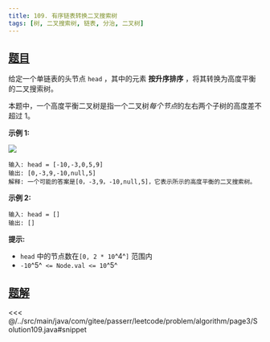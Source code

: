 ```yaml
---
title: 109. 有序链表转换二叉搜索树
tags: [树, 二叉搜索树, 链表, 分治, 二叉树]
---
```



## [题目](https://leetcode.cn/problems/convert-sorted-list-to-binary-search-tree/)
给定一个单链表的头节点 `head` ，其中的元素 **按升序排序** ，将其转换为高度平衡的二叉搜索树。

本题中，一个高度平衡二叉树是指一个二叉树*每个节点*的左右两个子树的高度差不超过 1。

**示例 1:**

![](https://assets.leetcode.com/uploads/2020/08/17/linked.jpg)

```
输入: head = [-10,-3,0,5,9]
输出: [0,-3,9,-10,null,5]
解释: 一个可能的答案是[0，-3,9，-10,null,5]，它表示所示的高度平衡的二叉搜索树。
```

**示例 2:**

```
输入: head = []
输出: []
```

**提示:**

* `head` 中的节点数在`[0, 2 * 10`^4^`]` 范围内
* `-10`^5^` <= Node.val <= 10`^5^


## [题解](https://github.com/PasseRR/JavaLeetCode/blob/master/src/main/java/com/gitee/passerr/leetcode/problem/algorithm/page3/Solution109.java)

<<< @/../src/main/java/com/gitee/passerr/leetcode/problem/algorithm/page3/Solution109.java#snippet
